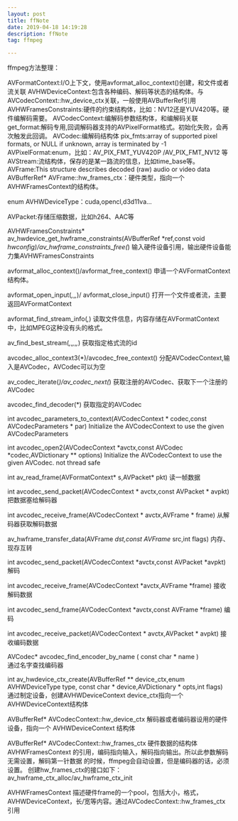 ```yaml
---
layout: post
title: ffNote
date: 2019-04-18 14:19:28
description: ffNote
tag: ffmpeg

---
```

ffmpeg方法整理：

AVFormatContext:I/O上下文，使用avformat_alloc_context()创建，和文件或者流关联
AVHWDeviceContext:包含各种编码、解码等状态的结构体。与AVCodecContext::hw_device_ctx关联，一般使用AVBufferRef引用
AVHWFramesConstraints:硬件的约束结构体，比如：NV12还是YUV420等。硬件编解码需要。
AVCodecContext:编解码参数结构体，和编解码关联
	get_format:解码专用,回调解码器支持的AVPixelFormat格式。初始化失败，会再次触发此回调。
AVCodec:编解码结构体
	pix_fmts:array of supported pixel formats, or NULL if unknown, array is terminated by -1 
AVPixelFormat:enum，比如：AV_PIX_FMT_YUV420P /AV_PIX_FMT_NV12 等
AVStream:流结构体，保存的是某一路流的信息，比如time_base等。
AVFrame:This structure describes decoded (raw) audio or video data
	AVBufferRef* AVFrame::hw_frames_ctx：硬件类型，指向一个AVHWFramesContext的结构体。

enum AVHWDeviceType：cuda,opencl,d3d11va...


AVPacket:存储压缩数据，比如h264、AAC等


AVHWFramesConstraints* av_hwdevice_get_hwframe_constraints(AVBufferRef *ref,const void *hwconfig)/av_hwframe_constraints_free(*)
输入硬件设备引用，输出硬件设备能力集AVHWFramesConstraints

avformat_alloc_context()/avformat_free_context() 
申请一个AVFormatContext结构体。

avformat_open_input(*,*,*,*)/ avformat_close_input()
打开一个文件或者流，主要返回AVFormatContext

avformat_find_stream_info(*,*)
读取文件信息，内容存储在AVFormatContext中，比如MPEG这种没有头的格式。

av_find_best_stream(*,*,*,*,*,*)
获取指定格式流的id

avcodec_alloc_context3(*)/avcodec_free_context()
分配AVCodecContext,输入是AVCodec，AVCodec可以为空

av_codec_iterate(*)/av_codec_next(*)
获取注册的AVCodec、获取下一个注册的AVCodec

avcodec_find_decoder(*)
获取指定的AVCodec

int avcodec_parameters_to_context(AVCodecContext * codec,const AVCodecParameters * 	par)
Initialize the AVCodecContext to use the given AVCodecParameters

int avcodec_open2(AVCodecContext *avctx,const AVCodec *codec,AVDictionary ** options)
Initialize the AVCodecContext to use the given AVCodec.	not thread safe

int av_read_frame(AVFormatContext* s,AVPacket* pkt)	
读一帧数据


int avcodec_send_packet(AVCodecContext * avctx,const AVPacket * avpkt)	
把数据塞给解码器

int avcodec_receive_frame(AVCodecContext * avctx,AVFrame * frame)
从解码器获取解码数据

av_hwframe_transfer_data(AVFrame *dst,const AVFrame* src,int flags)	
内存、现存互转

int avcodec_send_packet(AVCodecContext *avctx,const AVPacket *avpkt)	
解码

int avcodec_receive_frame(AVCodecContext *avctx,AVFrame *frame)
接收解码数据

int avcodec_send_frame(AVCodecContext *avctx,const AVFrame *frame)
编码

int avcodec_receive_packet(AVCodecContext * avctx,AVPacket * avpkt)
接收编码数据


AVCodec* avcodec_find_encoder_by_name	(	const char * 	name	)	
通过名字查找编码器

int av_hwdevice_ctx_create(AVBufferRef ** device_ctx,enum AVHWDeviceType 	type,
const char * device,AVDictionary * opts,int flags)	
通过制定设备，创建AVHWDeviceContext
device_ctx指向一个AVHWDeviceContext结构体

AVBufferRef* AVCodecContext::hw_device_ctx
解码器或者编码器设用的硬件设备，指向一个 AVHWDeviceContext 结构体

AVBufferRef* AVCodecContext::hw_frames_ctx
硬件数据的结构体 AVHWFramesContext 的引用，编码指向输入，解码指向输出。所以此参数解码无需设置，解码第一针数据
的时候，ffmpeg会自动设置，但是编码器的话，必须设置。
创建hw_frames_ctx的接口如下：av_hwframe_ctx_alloc/av_hwframe_ctx_init

AVHWFramesContext
描述硬件frame的一个pool，包括大小，格式，AVHWDeviceContext，长/宽等内容。通过AVCodecContext::hw_frames_ctx引用

